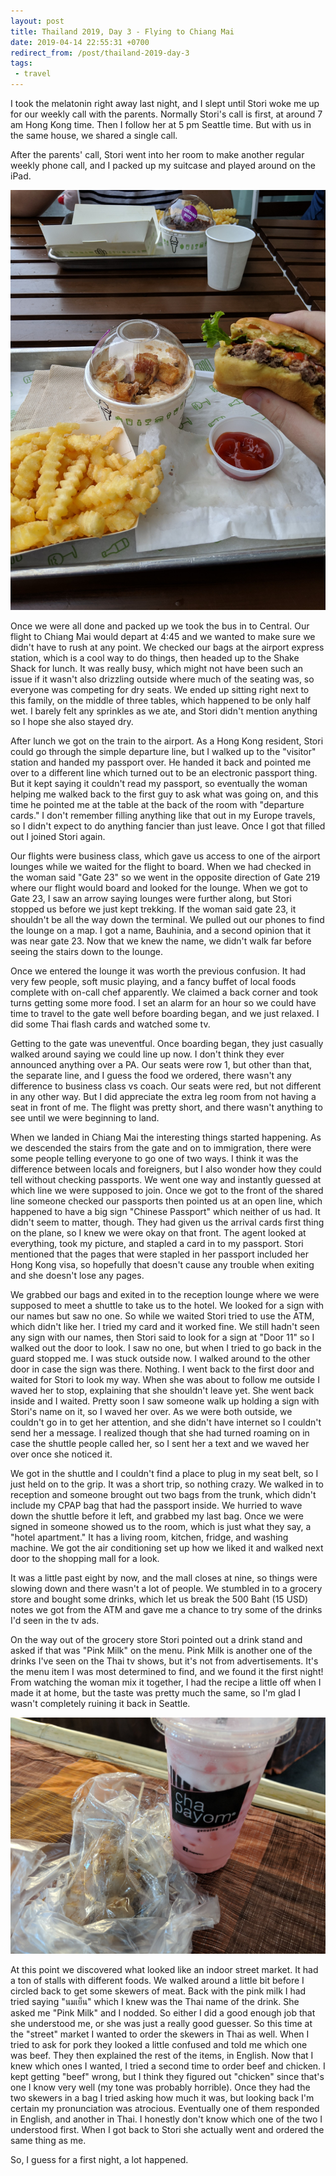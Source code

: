 ```yaml
---
layout: post
title: Thailand 2019, Day 3 - Flying to Chiang Mai
date: 2019-04-14 22:55:31 +0700
redirect_from: /post/thailand-2019-day-3
tags:
 - travel
---
```


I took the melatonin right away last night, and I slept until Stori woke me up for our weekly call with the parents. Normally Stori's call is first, at around 7 am Hong Kong time. Then I follow her at 5 pm Seattle time. But with us in the same house, we shared a single call.

After the parents' call, Stori went into her room to make another regular weekly phone call, and I packed up my suitcase and played around on the iPad.

![](/assets/images/2019/2019-04-14-thailand-day3-01.jpg)

Once we were all done and packed up we took the bus in to Central. Our flight to Chiang Mai would depart at 4:45 and we wanted to make sure we didn't have to rush at any point. We checked our bags at the airport express station, which is a cool way to do things, then headed up to the Shake Shack for lunch. It was really busy, which might not have been such an issue if it wasn't also drizzling outside where much of the seating was, so everyone was competing for dry seats. We ended up sitting right next to this family, on the middle of three tables, which happened to be only half wet. I barely felt any sprinkles as we ate, and Stori didn't mention anything so I hope she also stayed dry.

After lunch we got on the train to the airport. As a Hong Kong resident, Stori could go through the simple departure line, but I walked up to the "visitor" station and handed my passport over. He handed it back and pointed me over to a different line which turned out to be an electronic passport thing. But it kept saying it couldn't read my passport, so eventually the woman helping me walked back to the first guy to ask what was going on, and this time he pointed me at the table at the back of the room with "departure cards." I don't remember filling anything like that out in my Europe travels, so I didn't expect to do anything fancier than just leave. Once I got that filled out I joined Stori again.

Our flights were business class, which gave us access to one of the airport lounges while we waited for the flight to board. When we had checked in the woman said "Gate 23" so we went in the opposite direction of Gate 219 where our flight would board and looked for the lounge. When we got to Gate 23, I saw an arrow saying lounges were further along, but Stori stopped us before we just kept trekking. If the woman said gate 23, it shouldn't be all the way down the terminal. We pulled out our phones to find the lounge on a map. I got a name, Bauhinia, and a second opinion that it was near gate 23. Now that we knew the name, we didn't walk far before seeing the stairs down to the lounge.

Once we entered the lounge it was worth the previous confusion. It had very few people, soft music playing, and a fancy buffet of local foods complete with on-call chef apparently. We claimed a back corner and took turns getting some more food. I set an alarm for an hour so we could have time to travel to the gate well before boarding began, and we just relaxed. I did some Thai flash cards and watched some tv.

Getting to the gate was uneventful. Once boarding began, they just casually walked around saying we could line up now. I don't think they ever announced anything over a PA. Our seats were row 1, but other than that, the separate line, and I guess the food we ordered, there wasn't any difference to business class vs coach. Our seats were red, but not different in any other way. But I did appreciate the extra leg room from not having a seat in front of me. The flight was pretty short, and there wasn't anything to see until we were beginning to land.

When we landed in Chiang Mai the interesting things started happening. As we descended the stairs from the gate and on to immigration, there were some people telling everyone to go one of two ways. I think it was the difference between locals and foreigners, but I also wonder how they could tell without checking passports. We went one way and instantly guessed at which line we were supposed to join. Once we got to the front of the shared line someone checked our passports then pointed us at an open line, which happened to have a big sign "Chinese Passport" which neither of us had. It didn't seem to matter, though. They had given us the arrival cards first thing on the plane, so I knew we were okay on that front. The agent looked at everything, took my picture, and stapled a card in to my passport. Stori mentioned that the pages that were stapled in her passport included her Hong Kong visa, so hopefully that doesn't cause any trouble when exiting and she doesn't lose any pages.

We grabbed our bags and exited in to the reception lounge where we were supposed to meet a shuttle to take us to the hotel. We looked for a sign with our names but saw no one. So while we waited Stori tried to use the ATM, which didn't like her. I tried my card and it worked fine. We still hadn't seen any sign with our names, then Stori said to look for a sign at "Door 11" so I walked out the door to look. I saw no one, but when I tried to go back in the guard stopped me. I was stuck outside now. I walked around to the other door in case the sign was there. Nothing. I went back to the first door and waited for Stori to look my way. When she was about to follow me outside I waved her to stop, explaining that she shouldn't leave yet. She went back inside and I waited. Pretty soon I saw someone walk up holding a sign with Stori's name on it, so I waved her over. As we were both outside, we couldn't go in to get her attention, and she didn't have internet so I couldn't send her a message. I realized though that she had turned roaming on in case the shuttle people called her, so I sent her a text and we waved her over once she noticed it.

We got in the shuttle and I couldn't find a place to plug in my seat belt, so I just held on to the grip. It was a short trip, so nothing crazy. We walked in to reception and someone brought out two bags from the trunk, which didn't include my CPAP bag that had the passport inside. We hurried to wave down the shuttle before it left, and grabbed my last bag. Once we were signed in someone showed us to the room, which is just what they say, a "hotel apartment." It has a living room, kitchen, fridge, and washing machine. We got the air conditioning set up how we liked it and walked next door to the shopping mall for a look.

It was a little past eight by now, and the mall closes at nine, so things were slowing down and there wasn't a lot of people. We stumbled in to a grocery store and bought some drinks, which let us break the 500 Baht (15 USD) notes we got from the ATM and gave me a chance to try some of the drinks I'd seen in the tv ads.

On the way out of the grocery store Stori pointed out a drink stand and asked if that was "Pink Milk" on the menu. Pink Milk is another one of the drinks I've seen on the Thai tv shows, but it's not from advertisements. It's the menu item I was most determined to find, and we found it the first night! From watching the woman mix it together, I had the recipe a little off when I made it at home, but the taste was pretty much the same, so I'm glad I wasn't completely ruining it back in Seattle.

![](/assets/images/2019/2019-04-14-thailand-day3-02.jpg)

At this point we discovered what looked like an indoor street market. It had a ton of stalls with different foods. We walked around a little bit before I circled back to get some skewers of meat. Back with the pink milk I had tried saying "นมเย็น" which I knew was the Thai name of the drink. She asked me "Pink Milk" and I nodded. So either I did a good enough job that she understood me, or she was just a really good guesser. So this time at the "street" market I wanted to order the skewers in Thai as well. When I tried to ask for pork they looked a little confused and told me which one was beef. They then explained the rest of the items, in English. Now that I knew which ones I wanted, I tried a second time to order beef and chicken. I kept getting "beef" wrong, but I think they figured out "chicken" since that's one I know very well (my tone was probably horrible). Once they had the two skewers in a bag I tried asking how much it was, but looking back I'm certain my pronunciation was atrocious. Eventually one of them responded in English, and another in Thai. I honestly don't know which one of the two I understood first. When I got back to Stori she actually went and ordered the same thing as me.

So, I guess for a first night, a lot happened.
